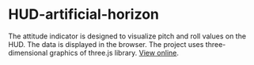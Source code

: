 # HUD-artificial-horizon
The attitude indicator is designed to visualize pitch and roll values on the HUD.
The data is displayed in the browser. The project uses three-dimensional graphics of three.js library. [View online](https://yeryomin1.github.io/HUD-artificial-horizon/).
